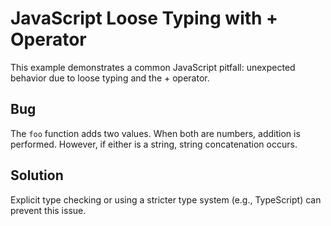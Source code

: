 # JavaScript Loose Typing with + Operator
This example demonstrates a common JavaScript pitfall: unexpected behavior due to loose typing and the + operator.

## Bug
The `foo` function adds two values. When both are numbers, addition is performed.  However, if either is a string, string concatenation occurs.

## Solution
Explicit type checking or using a stricter type system (e.g., TypeScript) can prevent this issue.
